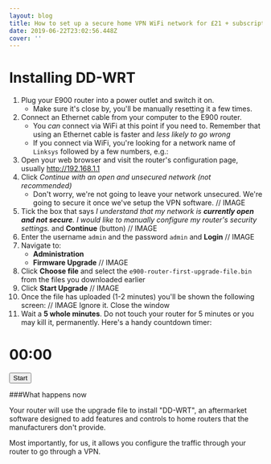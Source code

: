 ```yaml
---
layout: blog
title: How to set up a secure home VPN WiFi network for £21 + subscription
date: 2019-06-22T23:02:56.448Z
cover: ''
---
```

# Installing DD-WRT

1. Plug your E900 router into a power outlet and switch it on.
   * Make sure it's close by, you'll be manually resetting it a few times.
2. Connect an Ethernet cable from your computer to the E900 router.
   * You _can_ connect via WiFi at this point if you need to. Remember that using an Ethernet cable is faster and _less likely to go wrong_
   * If you connect via WiFi, you're looking for a network name of `Linksys` followed by a few numbers, e.g.: 
     ![]()
3. Open your web browser and visit the router's configuration page, usually http://192.168.1.1
4. Click _Continue with an open and unsecured network  (not recommended)_
   * Don't worry, we're not going to leave your network unsecured. We're going to secure it once we've setup the VPN software.
   // IMAGE
5. Tick the box that says _I understand that my network is **currently open and not secure**. I would like to manually configure my router's security settings._ and **Continue** (button)
   // IMAGE
6. Enter the username `admin` and the password `admin` and **Login**
   // IMAGE
7. Navigate to:
   * **Administration**
   * **Firmware Upgrade**
   // IMAGE
8. Click **Choose file** and select the `e900-router-first-upgrade-file.bin` from the files you downloaded earlier
9. Click **Start Upgrade**
   // IMAGE
10. Once the file has uploaded (1-2 minutes) you'll be shown the following screen:
    // IMAGE
    Ignore it. Close the window
11. Wait a **5 whole minutes**. Do not touch your router for 5 minutes or you may kill it, permanently. Here's a handy countdown timer:

<div data-countdown="300" data-repeat="0"><h1><span id="m">00</span>:<span id="s">00</span></h1><button>Start</button></div>

\###What happens now

Your router will use the upgrade file to install "DD-WRT", an aftermarket software designed to add features and controls to home routers that the manufacturers don't provide.

Most importantly, for us, it allows you configure the traffic through your router to go through a VPN.

<script>var plugins = ['countdown'];</script>
